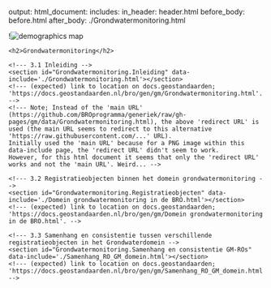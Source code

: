 <!-- 3. Grondwatermonitoring; positie GMW binnen gegevenssystematiek BRO (niet normatief c.q. niet juridisch deel) -->
output:
  html_document:
    includes:
      in_header: header.html
      before_body: before.html
      after_body: ./Grondwatermonitoring.html


!![demographics map]('./Grondwatermonitoring.html')

<section id="Grondwatermonitoring.Inleiding" data-include='./Grondwatermonitoring.html'></section>
<!-- 3. Grondwatermonitoring; positie GMW binnen gegevenssystematiek BRO (niet normatief c.q. niet juridisch deel) -->

<section id="Grondwatermonitoring" class='generic informative'>

	<h2>Grondwatermonitoring</h2>

	<!--- 3.1 Inleiding -->
	<section id="Grondwatermonitoring.Inleiding" data-include='./Grondwatermonitoring.html'></section>
	<!--- (expected) link to location on docs.geostandaarden; 'https://docs.geostandaarden.nl/bro/gen/gm/Grondwatermonitoring.html'. -->
	<!--- Note; Instead of the 'main URL' (https://github.com/BROprogramma/generiek/raw/gh-pages/gm/data/Grondwatermonitoring.html), the above 'redirect URL' is used (the main URL seems to redirect to this alternative 'https://raw.githubusercontent.com/...' URL).
	Initially used the 'main URL' because for a PNG image within this data-include page, the 'redirect URL' didn't seem to work.
	However, for this html document it seems that only the 'redirect URL' works and not the 'main URL'. Weird... -->

 	<!--- 3.2 Registratieobjecten binnen het domein grondwatermonitoring -->
	<section id="Grondwatermonitoring.Registratieobjecten" data-include='./Domein grondwatermonitoring in de BRO.html'></section>
	<!--- (expected) link to location on docs.geostandaarden; 'https://docs.geostandaarden.nl/bro/gen/gm/Domein grondwatermonitoring in de BRO.html'. -->

 	<!--- 3.3 Samenhang en consistentie tussen verschillende registratieobjecten in het Grondwaterdomein -->
	<section id="Grondwatermonitoring.Samenhang en consistentie GM-ROs" data-include='./Samenhang_RO_GM_domein.html'></section>
	<!--- (expected) link to location on docs.geostandaarden; 'https://docs.geostandaarden.nl/bro/gen/gm/Samenhang_RO_GM_domein.html'. -->

</section>
